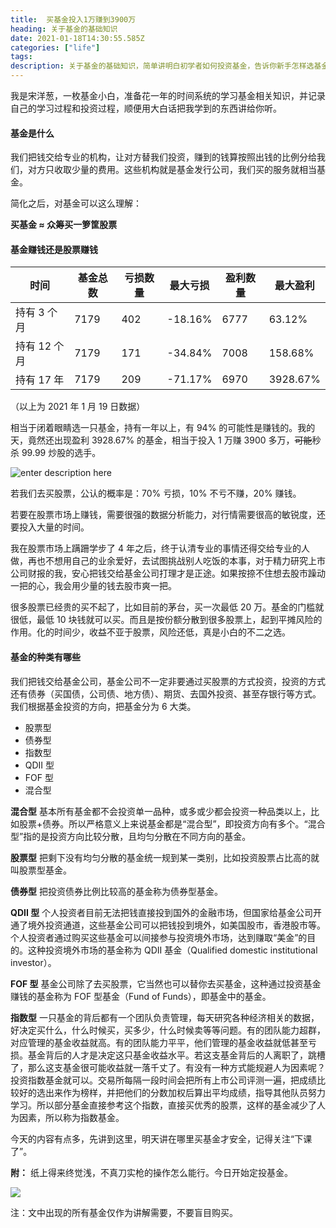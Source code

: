 ```yaml
---
title:  买基金投入1万赚到3900万
heading: 关于基金的基础知识
date: 2021-01-18T14:30:55.585Z
categories: ["life"]
tags: 
description: 关于基金的基础知识，简单讲明白初学者如何投资基金，告诉你新手怎样选基金，基金怎么玩才能赚钱。
---
```


我是宋洋葱，一枚基金小白，准备花一年的时间系统的学习基金相关知识，并记录自己的学习过程和投资过程，顺便用大白话把我学到的东西讲给你听。

#### 基金是什么

我们把钱交给专业的机构，让对方替我们投资，赚到的钱算按照出钱的比例分给我们，对方只收取少量的费用。这些机构就是基金发行公司，我们买的服务就相当基金。

简化之后，对基金可以这么理解：

**买基金 ≈ 众筹买一箩筐股票**


#### 基金赚钱还是股票赚钱

| 时间   | 基金总数  |  亏损数量   |  最大亏损   | 盈利数量    | 最大盈利
| --- | --- | --- | --- | --- |--- |
|  持有 3 个月   |  7179   |  402   |  -18.16%   |  6777  |63.12% 
|  持有 12 个月   |  7179   |  171   |   	-34.84%  |  7008   | 158.68%
|  持有 17 年   |   7179  |  209   |  -71.17%   |   6970  | 3928.67%
（以上为 2021 年 1 月 19 日数据）

相当于闭着眼睛选一只基金，持有一年以上，有 94% 的可能性是赚钱的。我的天，竟然还出现盈利 3928.67% 的基金，相当于投入 1 万赚 3900 多万，~~可能~~秒杀 99.99 炒股的选手。

![enter description here](https://gitee.com/smile365/blogimg/raw/master/sxy91/1611070602348.png)

若我们去买股票，公认的概率是：70% 亏损，10% 不亏不赚，20% 赚钱。

若要在股票市场上赚钱，需要很强的数据分析能力，对行情需要很高的敏锐度，还要投入大量的时间。

我在股票市场上蹒跚学步了 4  年之后，终于认清专业的事情还得交给专业的人做，再也不想用自己的业余爱好，去试图挑战别人吃饭的本事，对于精力研究上市公司财报的我，安心把钱交给基金公司打理才是正途。如果按捺不住想去股市躁动一把的心，我会用少量的钱去股市爽一把。


很多股票已经贵的买不起了，比如目前的茅台，买一次最低 20 万。基金的门槛就很低，最低 10 块钱就可以买。而且是按份额分散到很多股票上，起到平摊风险的作用。化的时间少，收益不亚于股票，风险还低，真是小白的不二之选。


#### 基金的种类有哪些

我们把钱交给基金公司，基金公司不一定非要通过买股票的方式投资，投资的方式还有债券（买国债，公司债、地方债）、期货、去国外投资、甚至存银行等方式。我们根据基金投资的方向，把基金分为 6 大类。

- 股票型
- 债券型
- 指数型
- QDII 型
- FOF 型
- 混合型


**混合型**
基本所有基金都不会投资单一品种，或多或少都会投资一种品类以上，比如股票+债券。所以严格意义上来说基金都是“混合型”，即投资方向有多个。“混合型”指的是投资方向比较分散，且均匀分散在不同方向的基金。


**股票型**
把剩下没有均匀分散的基金统一规到某一类别，比如投资股票占比高的就叫股票型基金。

**债券型**
把投资债券比例比较高的基金称为债券型基金。

**QDII 型**
个人投资者目前无法把钱直接投到国外的金融市场，但国家给基金公司开通了境外投资通道，这些基金公司可以把钱投到境外，如美国股市，香港股市等。个人投资者通过购买这些基金可以间接参与投资境外市场，达到赚取“美金”的目的。这种投资境外市场的基金称为 QDII 基金（Qualified domestic institutional investor）。

**FOF 型**
基金公司除了去买股票，它当然也可以替你去买基金，这种通过投资基金赚钱的基金称为 FOF 型基金（Fund of Funds），即基金中的基金。

**指数型**
一只基金的背后都有一个团队负责管理，每天研究各种经济相关的数据，好决定买什么，什么时候买，买多少，什么时候卖等等问题。有的团队能力超群，对应管理的基金收益就高。有的团队能力平平，他们管理的基金收益就低甚至亏损。基金背后的人才是决定这只基金收益水平。若这支基金背后的人离职了，跳槽了，那么这支基金很可能收益就一落千丈了。有没有一种方式能规避人为因素呢？投资指数基金就可以。交易所每隔一段时间会把所有上市公司评测一遍，把成绩比较好的选出来作为榜样，并把他们的分数加权后算出平均成绩，指导其他队员努力学习。所以部分基金直接参考这个指数，直接买优秀的股票，这样的基金减少了人为因素，所以称为指数基金。




今天的内容有点多，先讲到这里，明天讲在哪里买基金才安全，记得关注“下课了”。


**附：**
纸上得来终觉浅，不真刀实枪的操作怎么能行。今日开始定投基金。

![](https://gitee.com/smile365/blogimg/raw/master/sxy91/1611069308679.png)

注：文中出现的所有基金仅作为讲解需要，不要盲目购买。